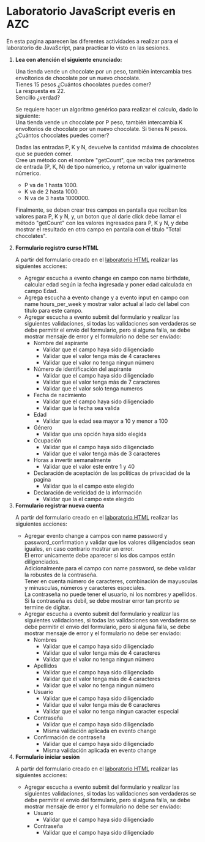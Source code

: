 <h1>Laboratorio JavaScript everis en AZC</h1>

<p>
    En esta pagina aparecen las diferentes actividades a realizar para el laboratorio de JavaScript, para practicar lo visto en las sesiones.
</p>

<ol>
    <li>
        <strong>Lea con atención el siguiente enunciado:</strong>
        <p>
            Una tienda vende un chocolate por un peso, también intercambia tres envoltorios de chocolate por un nuevo chocolate.
            <br />
            Tienes 15 pesos ¿Cuántos chocolates puedes comer?
            <br />
            La respuesta es 22.
            <br />
            Sencillo ¿verdad?
        </p>
        <p>
            Se requiere hacer un algoritmo genérico para realizar el calculo, dado lo siguiente:
            <br />
            Una tienda vende un chocolate por P peso, también intercambia K envoltorios de chocolate por un nuevo chocolate.
            Si tienes N pesos. ¿Cuántos chocolates puedes comer?
        </p>
        <p>
            Dadas las entradas P, K y N, devuelve la cantidad máxima de chocolates que se pueden comer.
            <br />
            Cree un método con el nombre "getCount", que reciba tres parámetros de entrada (P, K, N) de tipo númerico, y retorna un valor igualmente númerico.
            <ul>
                <li>
                    P va de 1 hasta 1000.
                </li>
                <li>
                    K va de 2 hasta 1000.
                </li>
                <li>
                    N va de 3 hasta 1000000.
                </li>
            </ul>
        </p>
        <p>
            Finalmente, se deben crear tres campos en pantalla que reciban los valores para P, K y N, y, un boton que al darle click debe llamar el método "getCount" con los valores ingresados para P, K y N, y debe mostrar el resultado en otro campo en pantalla con el titulo "Total chocolates".
        </p>
    </li>
    <li>
        <strong>Formulario registro curso HTML</strong>
        <br />
        <p>
            A partir del formulario creado en el <a href="formularios.md#formularioRegistroCursoHTML" target="_blank">laboratorio HTML</a> realizar las siguientes acciones:
        </p>
        <ul>
            <li>
                Agregar escucha a evento change en campo con name birthdate, calcular edad según la fecha ingresada y poner edad calculada en campo Edad.
            </li>
            <li>
                Agrega escucha a evento change y a evento input en campo con name hours_per_week y mostrar valor actual al lado del label con titulo para este campo.
            </li>
            <li>
                Agregar escucha a evento submit del formulario y realizar las siguientes validaciones, si todas las validaciones son verdaderas se debe permitir el envío del formulario, pero si alguna falla, se debe mostrar mensaje de error y el formulario no debe ser envíado:
                <ul>
                    <li>
                        Nombre del aspirante
                        <ul>
                            <li>
                                Validar que el campo haya sido diligenciado
                            </li>
                            <li>
                                Validar que el valor tenga más de 4 caracteres
                            </li>
                            <li>
                                Validar que el valor no tenga ningun número
                            </li>
                        </ul>
                    </li>
                    <li>
                        Número de identificación del aspirante
                        <ul>
                            <li>
                                Validar que el campo haya sido diligenciado
                            </li>
                            <li>
                                Validar que el valor tenga más de 7 caracteres
                            </li>
                            <li>
                                Validar que el valor solo tenga numeros
                            </li>
                        </ul>
                    </li>
                    <li>
                        Fecha de nacimiento
                        <ul>
                            <li>
                                Validar que el campo haya sido diligenciado
                            </li>
                            <li>
                                Validar que la fecha sea valida
                            </li>
                        </ul>
                    </li>
                    <li>
                        Edad
                        <ul>
                            <li>
                                Validar que la edad sea mayor a 10 y menor a 100
                            </li>
                        </ul>
                    </li>
                    <li>
                        Género
                        <ul>
                            <li>
                                Validar que una opción haya sido elegida
                            </li>
                        </ul>
                    </li>
                    <li>
                        Ocupación
                        <ul>
                            <li>                        
                                Validar que el campo haya sido diligenciado
                            </li>
                            <li>
                                Validar que el valor tenga más de 3 caracteres
                            </li>
                        </ul>
                    </li>
                    <li>
                        Horas a invertir semanalmente
                        <ul>
                            <li>
                                Validar que el valor este entre 1 y 40
                            </li>
                        </ul>
                    </li>
                    <li>
                        Declaración de aceptación de las politicas de privacidad de la pagina
                        <ul>
                            <li>
                                Validar que la el campo este elegido
                            </li>
                        </ul>
                    </li>
                    <li>
                        Declaración de vericidad de la información
                        <ul>
                            <li>
                                Validar que la el campo este elegido
                            </li>
                        </ul>
                    </li>
                </ul>
            </li>
        </ul>
    </li>
    <li>
        <strong>Formulario registrar nueva cuenta</strong>
        <br />
        <p>
            A partir del formulario creado en el <a href="formularios.md#formularioRegistrarNuevaCuenta" target="_blank">laboratorio HTML</a> realizar las siguientes acciones:
        </p>
        <ul>
            <li>
                Agregar evento change a campos con name password y password_confirmation y validar que los valores diligenciados sean iguales, en caso contrario mostrar un error.
                <br />
                El error unicamente debe aparecer si los dos campos están diligenciados.
                <br />
                Adicionalmente para el campo con name password, se debe validar la robustes de la contraseña.
                <br />
                Tener en cuenta número de caracteres, combinación de mayusculas y minusculas, números y caracteres especiales.
                <br />
                La contraseña no puede tener el usuario, ni los nombres y apellidos.
                <br />
                Si la contraseña es debil, se debe mostrar error tan pronto se termine de digitar.
            </li>
            <li>
                Agregar escucha a evento submit del formulario y realizar las siguientes validaciones, si todas las validaciones son verdaderas se debe permitir el envío del formulario, pero si alguna falla, se debe mostrar mensaje de error y el formulario no debe ser envíado:
                <ul>
                    <li>
                        Nombres
                        <ul>
                            <li>
                                Validar que el campo haya sido diligenciado
                            </li>
                            <li>
                                Validar que el valor tenga más de 4 caracteres
                            </li>
                            <li>
                                Validar que el valor no tenga ningun número
                            </li>
                        </ul>
                    </li>
                    <li>
                        Apellidos
                        <ul>
                            <li>
                                Validar que el campo haya sido diligenciado
                            </li>
                            <li>
                                Validar que el valor tenga más de 4 caracteres
                            </li>
                            <li>
                                Validar que el valor no tenga ningun número
                            </li>
                        </ul>
                    </li>
                    <li>
                        Usuario
                        <ul>
                            <li>
                                Validar que el campo haya sido diligenciado
                            </li>
                            <li>
                                Validar que el valor tenga más de 6 caracteres
                            </li>
                            <li>
                                Validar que el valor no tenga ningun caracter especial
                            </li>
                        </ul>
                    </li>
                    <li>
                        Contraseña
                        <ul>
                            <li>
                                Validar que el campo haya sido diligenciado
                            </li>
                            <li>
                                Misma validación aplicada en evento change
                            </li>
                        </ul>
                    </li>
                    <li>
                        Confirmación de contraseña
                        <ul>
                            <li>
                                Validar que el campo haya sido diligenciado
                            </li>
                            <li>
                                Misma validación aplicada en evento change
                            </li>
                        </ul>
                    </li>
                </ul>
            </li>
        </ul>
    </li>
    <li>
        <strong>Formulario iniciar sesión</strong>
        <br />
        <p>
            A partir del formulario creado en el <a href="formularios.md#formularioIniciarSesion" target="_blank">laboratorio HTML</a> realizar las siguientes acciones:
        </p>
        <ul>
            <li>
                Agregar escucha a evento submit del formulario y realizar las siguientes validaciones, si todas las validaciones son verdaderas se debe permitir el envío del formulario, pero si alguna falla, se debe mostrar mensaje de error y el formulario no debe ser envíado:
                <ul>
                    <li>
                        Usuario
                        <ul>
                            <li>
                                Validar que el campo haya sido diligenciado
                            </li>
                        </ul>
                    </li>
                    <li>
                        Contraseña
                        <ul>
                            <li>
                                Validar que el campo haya sido diligenciado
                            </li>
                        </ul>
                    </li>
                </ul>
            </li>
        </ul>
    </li>
</ol>